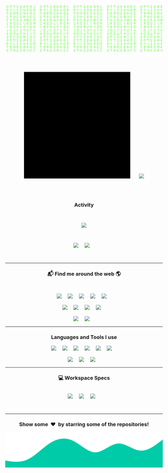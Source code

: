![Matrix SVG](assets/matrix.svg)


<br>
<br>

<p align="center">
<img height="340px" alt="GIF" src="assets/Profile.gif" />&nbsp;&nbsp;&nbsp;&nbsp;&nbsp;&nbsp;
<img src="https://github-readme-stats.vercel.app/api/top-langs/?username=NovusEdge&theme=tokyonight&langs_count=7" />
</p>

<br>
<br>

<h3 align="center">Activity</h3>

<br>

<p align="center">

<img src="https://github-readme-stats.vercel.app/api?username=NovusEdge&theme=tokyonight&show_icons=true&count_private=false&show_icons=true" />

</p>


<br>

<p align="center">
<a href="https://ko-fi.com/Y8Y864JWT"><img src="https://ko-fi.com/img/githubbutton_sm.svg"/></a>&nbsp;&nbsp;&nbsp;&nbsp;
<a href="https://www.patreon.com/bePatron?u=61331212"><img src="https://img.shields.io/badge/Support_me_on_Patreon-%23D14836?style=for-the-badge&logo=patreon&logoColor=white"/></a>&nbsp;&nbsp;&nbsp;&nbsp;
</p>

<br>

---

<h3  align='center'>📬 Find me around the web 🌎 </h3>
<br>
<p align='center'>
<a href="https://app.hackthebox.eu/profile/672731"><img src="https://img.shields.io/badge/HackTheBox%20-%23339903.svg?&style=for-the-badge&logo=hackthebox&logoColor=white"/></a>&nbsp;&nbsp;&nbsp;&nbsp;
<a href="https://www.linkedin.com/in/aliasgarkhimani/"><img src="https://img.shields.io/badge/linkedin-%230077B5.svg?&style=for-the-badge&logo=linkedin&logoColor=white" /></a>&nbsp;&nbsp;&nbsp;&nbsp;
<a href="mailto:novusedge0@gmail.com?subject=Hi!"><img src="https://img.shields.io/badge/gmail-%23D14836.svg?&style=for-the-badge&logo=gmail&logoColor=white" /></a>&nbsp;&nbsp;&nbsp;&nbsp;
<a href="mailto:oniontempt@protonmail.ch?subject=Hi!"><img src="https://img.shields.io/badge/ProtonMail-8B89CC?style=for-the-badge&logo=protonmail&logoColor=white" /></a>&nbsp;&nbsp;&nbsp;&nbsp;
<a href="https://msng.link/o/?NovusEdge=tg"><img src="https://img.shields.io/badge/Telegram-2CA5E0?style=for-the-badge&logo=telegram&logoColor=white" /></a>&nbsp;&nbsp;&nbsp;&nbsp;
<br>
<br>
<a href="https://ctflearn.com/user/oniontempt"><img src="https://img.shields.io/badge/CTFLearn-000000?style=for-the-badge&logo=square&logoColor=white"/></a>&nbsp;&nbsp;&nbsp;&nbsp;
<a href="https://discordapp.com/users/650299646681284608"><img src="https://img.shields.io/badge/Discord-7289DA?style=for-the-badge&logo=discord&logoColor=white" /></a>&nbsp;&nbsp;&nbsp;&nbsp;
<a href="https://app.slack.com/client/T02A30SFRB8/D02A6MU437F/user_profile/U02AZCEGYM6"><img src="https://img.shields.io/badge/Slack-4A154B?style=for-the-badge&logo=slack&logoColor=white" /></a>&nbsp;&nbsp;&nbsp;&nbsp;
<a href="https://tryhackme.com/p/oniontempt"><img src="https://img.shields.io/badge/TryHackMe-033142.svg?&style=for-the-badge&logo=tryhackme&logoColor=white" /></a>&nbsp;&nbsp;&nbsp;&nbsp;
<br>
<br>
<a href="https://www.codewars.com/users/NovusEdge"><img src="https://img.shields.io/badge/Codewars-%23D53410.svg?&style=for-the-badge&logo=codewars&logoColor=white" /></a>&nbsp;&nbsp;&nbsp;&nbsp;
<a href="https://projecteuler.chat/memberlist.php?mode=viewprofile&u=19078"><img src="https://img.shields.io/badge/Project_Euler_Forums-7289DA.svg?&style=for-the-badge&logo=square&logoColor=white" /></a>&nbsp;&nbsp;&nbsp;&nbsp;
</p>
<!-- https://projecteuler.chat/memberlist.php?mode=viewprofile&u=19078 -->

---

<h3 align="center">Languages and Tools I use</h3>

<p align="center">
<img src="https://img.shields.io/badge/Python-3776AB?style=for-the-badge&logo=python&logoColor=white" />&nbsp;&nbsp;&nbsp;&nbsp;
<img src="https://img.shields.io/badge/C-00599C?style=for-the-badge&logo=c&logoColor=white" />&nbsp;&nbsp;&nbsp;&nbsp;
<img src="https://img.shields.io/badge/C%2B%2B-00599C?style=for-the-badge&logo=c%2B%2B&logoColor=white" />&nbsp;&nbsp;&nbsp;&nbsp;
<img src="https://img.shields.io/badge/Go-00ADD8?style=for-the-badge&logo=go&logoColor=white" />&nbsp;&nbsp;&nbsp;&nbsp;
<img src="https://img.shields.io/badge/Perl-39457E?style=for-the-badge&logo=perl&logoColor=white" />&nbsp;&nbsp;&nbsp;&nbsp;
<img src="https://img.shields.io/badge/Docker-0095D5?&style=for-the-badge&logo=docker&logoColor=white" />&nbsp;&nbsp;&nbsp;&nbsp;
<br>
<br>
<img src="https://img.shields.io/badge/Shell_Script-121011?style=for-the-badge&logo=gnu-bash&logoColor=white" />&nbsp;&nbsp;&nbsp;&nbsp;
<img src="https://img.shields.io/badge/MySQL-00000F?style=for-the-badge&logo=mysql&logoColor=white" />&nbsp;&nbsp;&nbsp;&nbsp;
<img src="https://img.shields.io/badge/Markdown-000000?style=for-the-badge&logo=markdown&logoColor=white" />&nbsp;&nbsp;&nbsp;&nbsp;
<br>
</p>

---

<h3 align="center">💻 Workspace Specs</h3>
<p align="center">
<br>
<img src="https://img.shields.io/badge/NVIDIA-GeForce_RTX_2060-76B900?style=for-the-badge&logo=nvidia&logoColor=white" />&nbsp;&nbsp;&nbsp;&nbsp;
<img src="https://img.shields.io/badge/Intel-Core_i7_10700K-0071C5?style=for-the-badge&logo=intel&logoColor=white" />&nbsp;&nbsp;&nbsp;&nbsp;
<img src="https://img.shields.io/badge/Linux-Kali_2021.2-d42bf2?style=for-the-badge&logo=linux&logoColor=white" />&nbsp;&nbsp;&nbsp;&nbsp;
</p>

<br>

---

<div align="center">
<h3 align="center">Show some &nbsp;❤️&nbsp; by starring some of the repositories!</h3>
</div><img src="assets/wave.svg" />
